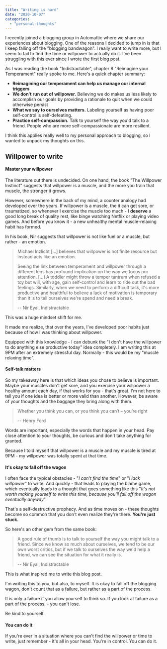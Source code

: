 ```yaml
---
title: "Writing is hard"
date: "2020-10-07"
categories: 
  - "personal-thoughts"
---
```


I recently joined a blogging group in Automattic where we share our experiences about blogging. One of the reasons I decided to jump in is that I keep falling off the "blogging bandwagon". I really want to write more, but I seem to fail to find the time or willpower to actually do it. I've been struggling with this ever since I wrote the first blog post.

As I was reading the book "Indistractable", chapter 8 "Reimagine your Temperament" really spoke to me. Here's a quick chapter summary:

- **Reimagining our temperament can help us manage our internal triggers**
- **We don't run out of willpower.** Believing we do makes us less likely to accomplish our goals by providing a rationale to quit when we could otherwise persist
- **What we say to ourselves matters.** Labeling yourself as having poor self-control is self-defeating.
- **Practice self-compassion.** Talk to yourself the way you'd talk to a friend. People who are more self-compassionate are more resilient.

I think this applies really well to my personal approach to blogging, so I wanted to unpack my thoughts on this.

## Willpower to write

#### Master your willpower

The literature out there is undecided. On one hand, the book "The Willpower Instinct" suggests that willpower is a muscle, and the more you train that muscle, the stronger it grows.

However, somewhere in the back of my mind, a counter analogy had developed over the years. If willpower is a muscle, the it can get sore, or traumatized, so whenever I exercise the muscle too much - I **deserve** a good long break of quality rest, like binge watching Netflix or playing video games. And before you know it - a new unhealthy mental muscle-relaxing habit has formed.

In his book, Nir suggests that willpower is not like fuel or a muscle, but rather - an emotion.

> Michael Inzlicht [...] believes that willpower is not finite resource but instead acts like an emotion.
> 
> Seeing the link between temperament and willpower through a different lens has profound implication on the way we focus our attention. \[...\] A toddler might throw a temper tantrum when refused a toy but will, with age, gain self-control and learn to ride out the bad feelings. Similarly, when we need to perform a difficult task, it's more productive and healthful to believe a lack of motivation is temporary than it is to tell ourselves we're spend and need a break.
> 
> -- Nir Eyal, Indistractable

This was a huge mindset shift for me.

It made me realize, that over the years, I've developed poor habits just because of how I was thinking about willpower.

Equipped with this knowledge - I can debunk the "I don't have the willpower to do anything else productive today" idea completely. I am writing this at 9PM after an extremely stressful day. Normally - this would be my "muscle relaxing time".

#### Self-talk matters

So my takeaway here is that which ideas you chose to believe is important. Maybe your muscles don't get sore, and you exercise your willpower a healthy amount each day, if that works for you - that's great. I'm not here to tell you if one idea is better or more valid than another. However, be aware of your thoughts and the baggage they bring along with them.

> Whether you think you can, or you think you can’t – you’re right
> 
> -- Henry Ford

Words are important, especially the words that happen in your head. Pay close attention to your thoughts, be curious and don't take anything for granted.

Because I told myself that willpower is a muscle and my muscle is tired at 9PM - my willpower was totally spent at that time.

#### It's okay to fall off the wagon

I often face the typical obstacles - "_I can't find the time_" or "_I lack willpower_" to write. And quickly - that leads to playing the blame game, which eventually leads to a thought that goes something like this "_It's not worth making yourself to write this time, because you'll fall off the wagon eventually anyway_".

That's a self-destructive prophecy. And as time moves on - these thoughts become so common that you don't even realize they're there. **You're just stuck.**

So here's an other gem from the same book:

> A good rule of thumb is to talk to yourself the way you might talk to a friend. Since we know so much about ourselves, we tend to be our own worst critics, but if we talk to ourselves the way we'd help a friend, we can see the situation for what it really is.
> 
> -- Nir Eyal, Indistractable

This is what inspired me to write this blog post.

I'm writing this to you, but also, to myself. It is okay to fall off the blogging wagon, don't count that as a failure, but rather as a part of the process.

It is only a failure if you allow yourself to think so. If you look at failure as a part of the process, - you can't lose.

Be kind to yourself.

#### You can do it

If you're ever in a situation where you can't find the willpower or time to write, just remember - it's all in your head. You're in control. You can do it.
